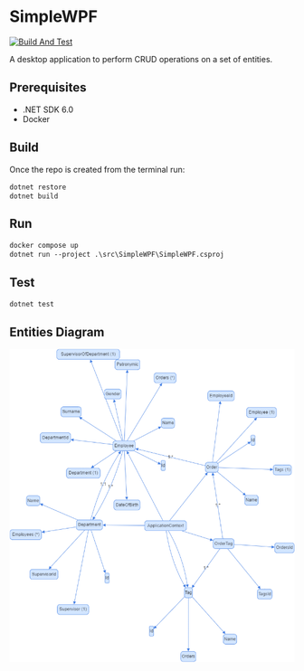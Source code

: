 # SimpleWPF
[![Build And Test](https://github.com/dpanfilyonok/SimpleWPF/actions/workflows/build-and-test.yml/badge.svg?branch=main)](https://github.com/dpanfilyonok/SimpleWPF/actions/workflows/build-and-test.yml)

A desktop application to perform CRUD operations on a set of entities.

## Prerequisites

- .NET SDK 6.0 
- Docker

## Build 
Once the repo is created from the terminal run:
```shell
dotnet restore
dotnet build
```

## Run
```shell
docker compose up
dotnet run --project .\src\SimpleWPF\SimpleWPF.csproj
```

## Test
```shell
dotnet test
```

## Entities Diagram
![](docs/Entities.png)
